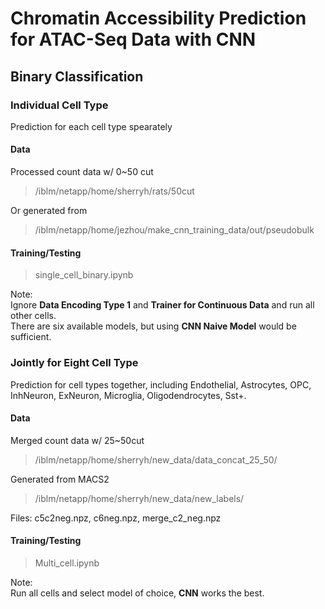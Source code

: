 # Chromatin Accessibility Prediction for ATAC-Seq Data with CNN
## Binary Classification
### Individual Cell Type
Prediction for each cell type spearately
#### Data
Processed count data w/ 0~50 cut
> /iblm/netapp/home/sherryh/rats/50cut

Or generated from
> /iblm/netapp/home/jezhou/make_cnn_training_data/out/pseudobulk

#### Training/Testing
> single_cell_binary.ipynb

Note: <br>
Ignore **Data Encoding Type 1** and **Trainer for Continuous Data** and run all other cells. <br>
There are six available models, but using **CNN Naive Model** would be sufficient.

### Jointly for Eight Cell Type
Prediction for cell types together, including Endothelial, Astrocytes, OPC, InhNeuron, ExNeuron, Microglia, Oligodendrocytes, Sst+.

#### Data
Merged count data w/ 25~50cut
> /iblm/netapp/home/sherryh/new_data/data_concat_25_50/

Generated from MACS2
> /iblm/netapp/home/sherryh/new_data/new_labels/

Files: c5c2neg.npz, c6neg.npz, merge_c2_neg.npz

#### Training/Testing
> Multi_cell.ipynb

Note: <br>
Run all cells and select model of choice, **CNN** works the best. 
